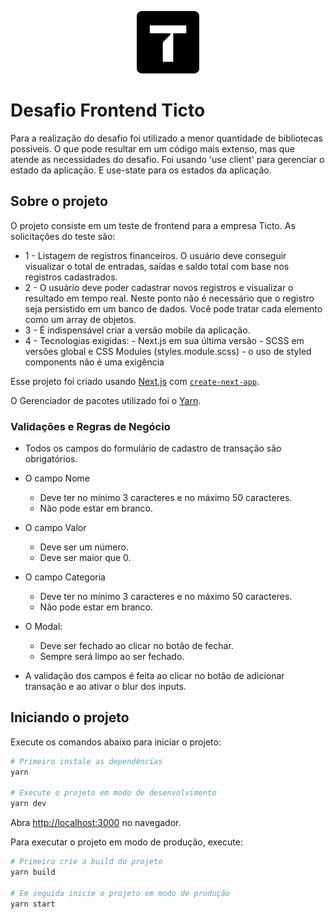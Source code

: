 <p align="center">
  <a href="https://ticto-doc.vercel.app">
    <img src="public/assets/ticto-doc-logo.jpeg" alt="TicTo Doc Logo" width="100" height="100">
  </a>
</p>

# Desafio Frontend Ticto

Para a realização do desafio foi utilizado a menor quantidade de bibliotecas possíveis. O que pode resultar em um código mais extenso, mas que atende as necessidades do desafio.
Foi usando 'use client' para gerenciar o estado da aplicação. E use-state para os estados da aplicação.

## Sobre o projeto

O projeto consiste em um teste de frontend para a empresa Ticto. As solicitações do teste são:
- 1 - Listagem de registros financeiros. O usuário deve conseguir visualizar o total de entradas, saídas e saldo total com base nos registros cadastrados. 
- 2 - O usuário deve poder cadastrar novos registros e visualizar o resultado em tempo real. Neste ponto não é necessário que o registro seja persistido em um banco de dados. Você pode tratar cada elemento como um array de objetos. 
- 3 - É indispensável criar a versão mobile da aplicação. 
- 4 - Tecnologias exigidas: - Next.js em sua última versão - SCSS em versões global e CSS Modules (styles.module.scss) - o uso de styled components não é uma exigência

Esse projeto foi criado usando [Next.js](https://nextjs.org) com [`create-next-app`](https://nextjs.org/docs/app/api-reference/cli/create-next-app).

O Gerenciador de pacotes utilizado foi o [Yarn](https://yarnpkg.com).

### Validações e Regras de Negócio

- Todos os campos do formulário de cadastro de transação são obrigatórios.
- O campo Nome 
  - Deve ter no mínimo 3 caracteres e no máximo 50 caracteres.
  - Não pode estar em branco.
- O campo Valor
  - Deve ser um número.
  - Deve ser maior que 0.
- O campo Categoria
  - Deve ter no mínimo 3 caracteres e no máximo 50 caracteres.
  - Não pode estar em branco.

- O Modal:
  - Deve ser fechado ao clicar no botão de fechar.
  - Sempre será limpo ao ser fechado.

- A validação dos campos é feita ao clicar no botão de adicionar transação e ao ativar o blur dos inputs.

## Iniciando o projeto

Execute os comandos abaixo para iniciar o projeto:

```bash
# Primeiro instale as dependências
yarn

# Execute o projeto em modo de desenvolvimento
yarn dev
```

Abra [http://localhost:3000](http://localhost:3000) no navegador.

Para executar o projeto em modo de produção, execute:

```bash
# Primeiro crie a build do projeto
yarn build

# Em seguida inicie o projeto em modo de produção
yarn start
```
